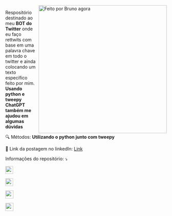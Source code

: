 <img src="https://raw.githubusercontent.com/MicaelliMedeiros/micaellimedeiros/master/image/computer-illustration.png" min-width="400px" max-width="400px" width="400px" align="right" alt="Feito por Bruno agora">

<p align="left"> 
  Respositório destinado ao meu <strong>BOT do Twitter</strong> onde eu faço rettwits com base em uma palavra chave em todo o twitter e ainda colocando um texto específico feito por mim. <br><strong>Usando python e tweepy</strong><br>
  <strong>ChatGPT também me ajudou em algumas dúvidas</strong>
</p>

<p align="left">
  🔍  Métodos: <strong>Utilizando o python junto com tweepy</strong>
</p>

<p align="left">
  🔗  Link da postagem no linkedIn: <a href="https://www.linkedin.com/posts/bruno-sales-3a5856202_python-bot-chatbot-activity-7025561874402283520-jqQ1?utm_source=share&utm_medium=member_desktop" alt="RepoSize">Link</a>
</p>

<p align="left">
    Informações do repositório: ⤵️
</p>


<p align="left">
  <a href="https://github.com/brunossales/Web_FE_WEB" alt="RepoSize">

  <img height=24he src="https://img.shields.io/github/repo-size/brunossales/Bot_Twitter" /> </a>

  <a href="#" alt="Languagens">

  <img height=24he src="https://img.shields.io/github/languages/count/brunossales/Bot_Twitter" /> </a>

  <a href="#" alt="Fork">

  <img height=25he src="https://img.shields.io/github/stars/brunossales/Bot_Twitter?style=social" /> </a>

  <a href="#" alt="Watch">

  <img height=25he src="https://img.shields.io/github/watchers/brunossales/Bot_Twitter?style=social" /> 

  </a>

</p>